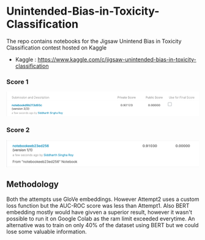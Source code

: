 # Unintended-Bias-in-Toxicity-Classification

The repo contains notebooks for the Jigsaw Unintend Bias in Toxicity Classification contest hosted on Kaggle

- Kaggle : https://www.kaggle.com/c/jigsaw-unintended-bias-in-toxicity-classification

### Score 1

<img src="https://github.com/Sid200026/Unintended-Bias-in-Toxicity-Classification/blob/main/Output/Attempt1.png" />

### Score 2

<img src="https://github.com/Sid200026/Unintended-Bias-in-Toxicity-Classification/blob/main/Output/Attempt2.png" />

## Methodology

Both the attempts use GloVe embeddings. However Attempt2 uses a custom loss function but the AUC-ROC score was less than Attempt1. Also BERT embedding mostly would have givven a superior result, however it wasn't possible to run it on Google Colab as the ram limit exceeded everytime. An alternative was to train on only 40% of the dataset using BERT but we could lose some valuable information.
